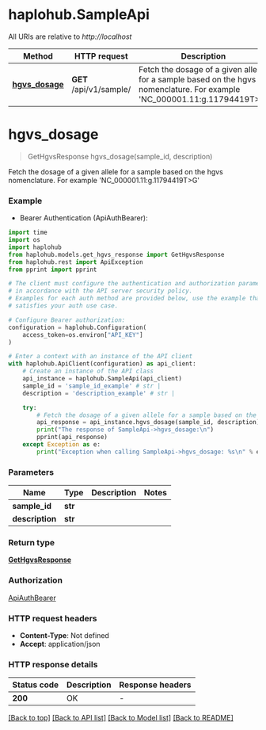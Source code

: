 # haplohub.SampleApi

All URIs are relative to *http://localhost*

Method | HTTP request | Description
------------- | ------------- | -------------
[**hgvs_dosage**](SampleApi.md#hgvs_dosage) | **GET** /api/v1/sample/ | Fetch the dosage of a given allele for a sample based on the hgvs nomenclature. For example &#39;NC_000001.11:g.11794419T&gt;G&#39;


# **hgvs_dosage**
> GetHgvsResponse hgvs_dosage(sample_id, description)

Fetch the dosage of a given allele for a sample based on the hgvs nomenclature. For example 'NC_000001.11:g.11794419T>G'

### Example

* Bearer Authentication (ApiAuthBearer):
```python
import time
import os
import haplohub
from haplohub.models.get_hgvs_response import GetHgvsResponse
from haplohub.rest import ApiException
from pprint import pprint

# The client must configure the authentication and authorization parameters
# in accordance with the API server security policy.
# Examples for each auth method are provided below, use the example that
# satisfies your auth use case.

# Configure Bearer authorization: 
configuration = haplohub.Configuration(
    access_token=os.environ["API_KEY"]
)

# Enter a context with an instance of the API client
with haplohub.ApiClient(configuration) as api_client:
    # Create an instance of the API class
    api_instance = haplohub.SampleApi(api_client)
    sample_id = 'sample_id_example' # str | 
    description = 'description_example' # str | 

    try:
        # Fetch the dosage of a given allele for a sample based on the hgvs nomenclature. For example 'NC_000001.11:g.11794419T>G'
        api_response = api_instance.hgvs_dosage(sample_id, description)
        print("The response of SampleApi->hgvs_dosage:\n")
        pprint(api_response)
    except Exception as e:
        print("Exception when calling SampleApi->hgvs_dosage: %s\n" % e)
```



### Parameters

Name | Type | Description  | Notes
------------- | ------------- | ------------- | -------------
 **sample_id** | **str**|  | 
 **description** | **str**|  | 

### Return type

[**GetHgvsResponse**](GetHgvsResponse.md)

### Authorization

[ApiAuthBearer](../README.md#ApiAuthBearer)

### HTTP request headers

 - **Content-Type**: Not defined
 - **Accept**: application/json

### HTTP response details
| Status code | Description | Response headers |
|-------------|-------------|------------------|
**200** | OK |  -  |

[[Back to top]](#) [[Back to API list]](../README.md#documentation-for-api-endpoints) [[Back to Model list]](../README.md#documentation-for-models) [[Back to README]](../README.md)

